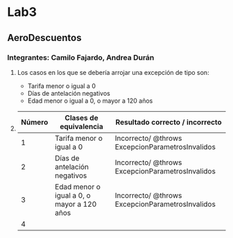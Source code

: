 # Lab3
## AeroDescuentos
### Integrantes: Camilo Fajardo, Andrea Durán

1. Los casos en los que se debería arrojar una excepción de tipo son:

    - Tarifa menor o igual a 0
    - Días de antelación negativos
    - Edad menor o igual a 0, o mayor a 120 años

2. 
    | Número | Clases de equivalencia| Resultado correcto / incorrecto|
    |--------|-------|----|
    | 1 | Tarifa menor o igual a 0 | Incorrecto/ @throws ExcepcionParametrosInvalidos |
    |2| Días de antelación  negativos| Incorrecto/ @throws ExcepcionParametrosInvalidos |
    |3| Edad menor o igual a 0, o mayor a 120 años| Incorrecto/ @throws ExcepcionParametrosInvalidos |
    |4|

    
